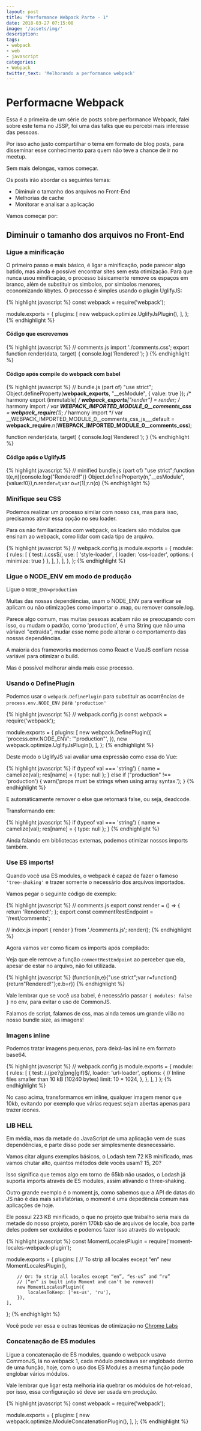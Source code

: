 ```yaml
---
layout: post
title: "Performance Webpack Parte - 1"
date: 2018-03-27 07:15:08
image: '/assets/img/'
description:
tags:
- webpack
- web
- javascript
categories:
- Webpack
twitter_text: 'Melhorando a performance webpack'
---
```


# Performacne Webpack

Essa é a primeira de um série de posts sobre performance Webpack, falei sobre este tema no JSSP, foi uma das talks que eu percebi mais interesse das pessoas.

Por isso acho justo compartilhar o tema em formato de blog posts, para disseminar esse conhecimento para quem não teve a chance de ir no meetup.

Sem mais delongas, vamos começar.

Os posts irão abordar os seguintes temas:

* Diminuir o tamanho dos arquivos no Front-End
* Melhorias de cache
* Monitorar e analisar a aplicação

Vamos começar por:

## Diminuir o tamanho dos arquivos no Front-End


### Ligue a minificação

O primeiro passo e mais básico, é ligar a minificação, pode parecer algo batido, mas ainda é possível encontrar sites sem esta otimização.
Para que nunca usou minificação, o processo básicamente remove os espaços em branco, além de substituir os simbolos, por simbolos menores, economizando kbytes.
O processo é simples usando o plugin UglifyJS:

{% highlight javascript %}
const webpack = require('webpack');

module.exports = {
    plugins: [
        new webpack.optimize.UglifyJsPlugin(),
    ],
};
{% endhighlight %}

#### Código que escrevemos

{% highlight javascript %}
// comments.js
import './comments.css';
export function render(data, target) {
    console.log('Rendered!');
}
{% endhighlight %}

#### Código após compile do webpack com babel

{% highlight javascript %}
// bundle.js (part of)
"use strict";
Object.defineProperty(__webpack_exports__, "__esModule", { value: true });
/* harmony export (immutable) */ __webpack_exports__["render"] = render;
/* harmony import */ var __WEBPACK_IMPORTED_MODULE_0__comments_css__ = __webpack_require__(1);
/* harmony import */ var __WEBPACK_IMPORTED_MODULE_0__comments_css_js___default =
__webpack_require__.n(__WEBPACK_IMPORTED_MODULE_0__comments_css__);

function render(data, target) {
console.log('Rendered!');
}
{% endhighlight %}

#### Código após o UglifyJS

{% highlight javascript %}
// minified bundle.js (part of)
"use strict";function t(e,n){console.log("Rendered!")}
Object.defineProperty(n,"__esModule",{value:!0}),n.render=t;var o=r(1);r.n(o)
{% endhighlight %}

### Minifique seu CSS

Podemos realizar um processo similar com nosso css, mas para isso, precisamos ativar essa opção no seu loader.

Para os não familiarizados com webpack, os loaders são módulos que ensinam ao webpack, como lidar com cada tipo de arquivo.


{% highlight javascript %}
// webpack.config.js
module.exports = {
    module: {
        rules: [
        {
            test: /\.css$/,
            use: [
                'style-loader',
                { loader: 'css-loader', options: { minimize: true } },
            ],
        },
        ],
    },
};
{% endhighlight %}

### Ligue o NODE_ENV em modo de produção

Ligue o ```NODE_ENV=production```

Muitas das nossas dependências, usam o NODE_ENV para verificar se aplicam ou não otimizações como importar o .map, ou remover console.log.

Parece algo comum, mas muitas pessoas acabam não se preocupando com isso, ou mudam o padrão, como 'production', é uma String que não uma váriavel "extraída", mudar esse nome pode alterar o comportamento das nossas dependências.

A maioria dos frameworks modernos como React e VueJS confiam nessa variável para otimizar o build.

Mas é possível melhorar ainda mais esse processo.

### Usando o DefinePlugin

Podemos usar o `webpack.DefinePlugin` para substituir as ocorrências de `process.env.NODE_ENV` para `'production'`

{% highlight javascript %}
// webpack.config.js
const webpack = require('webpack');

module.exports = {
plugins: [
    new webpack.DefinePlugin({
    'process.env.NODE_ENV': '"production"',
    }),
    new webpack.optimize.UglifyJsPlugin(),
],
};
{% endhighlight %}

Deste modo o UglifyJS vai avaliar uma expressão como essa do Vue:

{% highlight javascript %}
if (typeof val === 'string') {
    name = camelize(val);
    res[name] = { type: null };
} else if ("production" !== 'production') {
    warn('props must be strings when using array syntax.');
}
{% endhighlight %}

E automáticamente remover o else que retornará false, ou seja, deadcode.

Transformando em:

{% highlight javascript %}
if (typeof val === 'string') {
    name = camelize(val);
    res[name] = { type: null };
}
{% endhighlight %}

Ainda falando em bibliotecas externas, podemos otimizar nossos imports também.

### Use ES imports!

Quando você usa ES modules, o webpack é capaz de fazer o famoso `'tree-shaking'` e trazer somente o necessário dos arquivos importados.

Vamos pegar o seguinte código de exemplo:

{% highlight javascript %}
// comments.js
export const render = () => { return 'Rendered!'; };
export const commentRestEndpoint = '/rest/comments';

// index.js
import { render } from './comments.js';
render();
{% endhighlight %}

Agora vamos ver como ficam os imports após compilado:

Veja que ele remove a função `commentRestEndpoint` ao perceber que ela, apesar de estar no arquivo, não foi utilizada.

{% highlight javascript %}
(function(n,e){"use strict";var r=function(){return"Rendered!"};e.b=r})
{% endhighlight %}

Vale lembrar que se você usa babel, é necessário passar `{ modules: false }` no env, para evitar o uso de CommonJS.

Falamos de script, falamos de css, mas ainda temos um grande vilão no nosso bundle size, as imagens!

### Imagens inline

Podemos tratar imagens pequenas, para deixá-las inline em formato base64.

{% highlight javascript %}
// webpack.config.js
module.exports = {
module: {
    rules: [
    {
        test: /\.(jpe?g|png|gif)$/,
        loader: 'url-loader',
        options: {
        // Inline files smaller than 10 kB (10240 bytes)
        limit: 10 * 1024,
        },
    },
    ],
}
};
{% endhighlight %}

No caso acima, transformamos em inline, qualquer imagem menor que 10kb, evitando por exemplo que várias request sejam abertas apenas para trazer ícones.

### LIB HELL

Em média, mas da metade do JavaScript de uma aplicação vem de suas dependências, e parte disso pode ser simplesmente desnecessário.

Vamos citar alguns exemplos básicos, o Lodash tem 72 KB minificado, mas vamos chutar alto, quantos métodos dele vocês usam? 15, 20?

Isso significa que temos algo em torno de 65kb não usados, o Lodash já suporta imports através de ES modules, assim ativando o three-shaking.

Outro grande exemplo é o moment.js, como sabemos que a API de datas do JS não é das mais satisfatórias, o moment é uma depedência comum nas aplicações de hoje.

Ele possui 223 KB minificado, o que no projeto que trabalho seria mais da metade do nosso projeto, porém 170kb são de arquivos de locale, boa parte deles podem ser excluídos e podemos fazer isso através do webpack:

{% highlight javascript %}
const MomentLocalesPlugin = require('moment-locales-webpack-plugin');

module.exports = {
    plugins: [
        // To strip all locales except “en”
        new MomentLocalesPlugin(),

        // Or: To strip all locales except “en”, “es-us” and “ru”
        // (“en” is built into Moment and can’t be removed)
        new MomentLocalesPlugin({
            localesToKeep: ['es-us', 'ru'],
        }),
    ],
};
{% endhighlight %}

Você pode ver essa e outras técnicas de otimização no [Chrome Labs](https://github.com/GoogleChromeLabs/webpack-libs-optimizations)


### Concatenação de ES modules

Ligue a concatenação de ES modules, quando o webpack usava CommonJS, lá no webpack 1, cada módulo precisava ser englobado dentro de uma função, hoje, com o uso dos ES Modules a mesma função pode englobar vários módulos.

Vale lembrar que ligar esta melhoria iria quebrar os módulos de hot-reload, por isso, essa configuração só deve ser usada em produção.

{% highlight javascript %}
const webpack = require('webpack');

module.exports = {
plugins: [
    new webpack.optimize.ModuleConcatenationPlugin(),
],
};
{% endhighlight %}